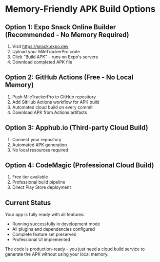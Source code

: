 # Memory-Friendly APK Build Options

## Option 1: Expo Snack Online Builder (Recommended - No Memory Required)
1. Visit https://snack.expo.dev
2. Upload your MileTrackerPro code
3. Click "Build APK" - runs on Expo's servers
4. Download completed APK file

## Option 2: GitHub Actions (Free - No Local Memory)
1. Push MileTrackerPro to GitHub repository
2. Add GitHub Actions workflow for APK build
3. Automated cloud build on every commit
4. Download APK from Actions artifacts

## Option 3: Apphub.io (Third-party Cloud Build)
1. Connect your repository
2. Automated APK generation
3. No local resources required

## Option 4: CodeMagic (Professional Cloud Build)
1. Free tier available
2. Professional build pipeline  
3. Direct Play Store deployment

## Current Status
Your app is fully ready with all features:
- Running successfully in development mode
- All plugins and dependencies configured
- Complete feature set preserved
- Professional UI implemented

The code is production-ready - you just need a cloud build service to generate the APK without using your local memory.